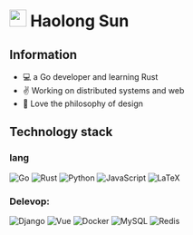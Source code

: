 # <img src="https://emojis.slackmojis.com/emojis/images/1612999083/12510/kirby_dance.gif?1612999083" width="30"/> Haolong Sun

## Information
- :computer: a Go developer and learning Rust
- :v: Working on distributed systems and web
- :art: Love the philosophy of design

## Technology stack
### lang
![Go](http://img.shields.io/badge/-Go-3776ab?style=flat-square&logo=go&logoColor=8fddfb)
![Rust](http://img.shields.io/badge/-Rust-D2B48?style=flat-square&logo=Rust&logoColor=000000)
![Python](http://img.shields.io/badge/-Python-3776AB?style=flat-square&logo=python&logoColor=ffff4a)
![JavaScript](https://img.shields.io/badge/-JavaScript-%23F7DF1C?style=flat-square&logo=javascript&logoColor=ffff4a&color=d1b01f)
![LaTeX](http://img.shields.io/badge/-LaTeX-008080?style=flat-square&logo=latex&logoColor=ffffff)

### Delevop:
![Django](https://img.shields.io/badge/-Django-64b38d?style=flat-square&logo=django&logoColor=ffffff)
![Vue](https://img.shields.io/badge/-Vue-4FC08D?style=flat-square&logo=Vue.js&logoColor=fff)
![Docker](https://img.shields.io/badge/-Docker-2C2255?style=flat-square&logo=docker)
![MySQL](https://img.shields.io/badge/-MySQL-5391FE?style=flat-square&logo=mysql&logoColor=ffffff)
![Redis](https://img.shields.io/badge/-Redis-DC382D?style=flat-square&logo=redis&logoColor=ffffff)
